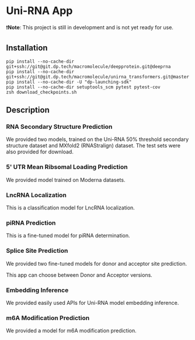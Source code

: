 # Uni-RNA App

❗️**Note**: This project is still in development and is not yet ready for use.

## Installation

```shell
pip install --no-cache-dir git+ssh://git@git.dp.tech/macromolecule/deepprotein.git@deeprna
pip install --no-cache-dir git+ssh://git@git.dp.tech/macromolecule/unirna_transformers.git@master
pip install --no-cache-dir -U "dp-launching-sdk"
pip install --no-cache-dir setuptools_scm pytest pytest-cov
zsh download_checkpoints.sh
```

## Description

### RNA Secondary Structure Prediction

We provided two models, trained on the Uni-RNA 50% threshold secondary structure dataset and MXfold2 (RNAStralign) dataset. The test sets were also provided for download.

### 5' UTR Mean Ribsomal Loading Prediction

We provided model trained on Moderna datasets.

### LncRNA Localization

This is a classification model for LncRNA localization.

### piRNA Prediction

This is a fine-tuned model for piRNA determination.

### Splice Site Prediction

We provided two fine-tuned models for donor and acceptor site prediction.

This app can choose between Donor and Acceptor versions.

### Embedding Inference

We provided easily used APIs for Uni-RNA model embedding inference.

### m6A Modification Prediction

We provided a model for m6A modification prediction.